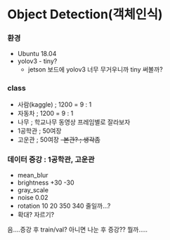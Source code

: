 # Object Detection(객체인식)

### 환경
- Ubuntu 18.04
- yolov3 - tiny? 
    - jetson 보드에 yolov3 너무 무거우니까 tiny 써볼까?

### class
- 사람(kaggle)  ; 1200 = 9 : 1
- 자동차  ; 1200 = 9 : 1
- 나무  ;  학교나무 동영상 프레임별로 잘라보자
- 1공학관  ; 50여장
- 고운관  ; 50여장
~~-본관? ; 생각좀~~

### 데이터 증강 : 1공학관, 고운관
- mean_blur
- brightness +30 -30
- gray_scale
- noise 0.02
- rotation 10 20 350 340 줄일까...?
- 확대? 자르기?


음....증강 후 train/val? 아니면 나눈 후 증강?? 뭘까.....

